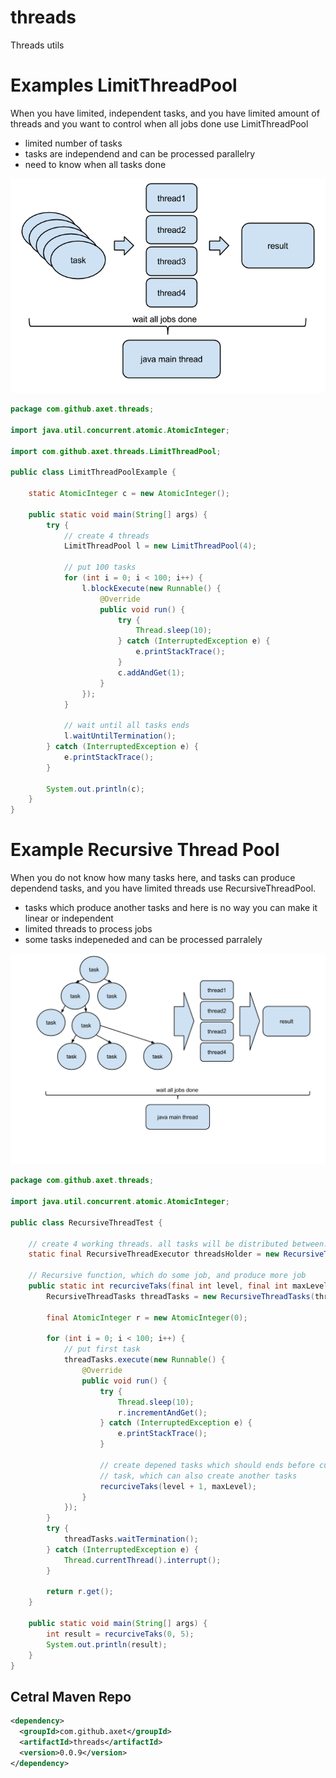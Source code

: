 # threads

Threads utils

# Examples LimitThreadPool

When you have limited, independent tasks, and you have limited amount of threads and you want to control when all jobs done use LimitThreadPool

  * limited number of tasks
  * tasks are independend and can be processed parallelry
  * need to know when all tasks done

![threads](/docs/LimitThreadPool.png)

```java
package com.github.axet.threads;

import java.util.concurrent.atomic.AtomicInteger;

import com.github.axet.threads.LimitThreadPool;

public class LimitThreadPoolExample {

    static AtomicInteger c = new AtomicInteger();

    public static void main(String[] args) {
        try {
            // create 4 threads
            LimitThreadPool l = new LimitThreadPool(4);

            // put 100 tasks
            for (int i = 0; i < 100; i++) {
                l.blockExecute(new Runnable() {
                    @Override
                    public void run() {
                        try {
                            Thread.sleep(10);
                        } catch (InterruptedException e) {
                            e.printStackTrace();
                        }
                        c.addAndGet(1);
                    }
                });
            }

            // wait until all tasks ends
            l.waitUntilTermination();
        } catch (InterruptedException e) {
            e.printStackTrace();
        }

        System.out.println(c);
    }
}
```

# Example Recursive Thread Pool

When you do not know how many tasks here, and tasks can produce dependend tasks, and you have limited threads use RecursiveThreadPool.

  * tasks which produce another tasks and here is no way you can make it linear or independent
  * limited threads to process jobs
  * some tasks indepeneded and can be processed parralely

![threads](/docs/RecursiveThreadPool.png)

```java
package com.github.axet.threads;

import java.util.concurrent.atomic.AtomicInteger;

public class RecursiveThreadTest {

    // create 4 working threads. all tasks will be distributed between.
    static final RecursiveThreadExecutor threadsHolder = new RecursiveThreadExecutor(4);

    // Recursive function, which do some job, and produce more job
    public static int recurciveTaks(final int level, final int maxLevel) {
        RecursiveThreadTasks threadTasks = new RecursiveThreadTasks(threadsHolder);

        final AtomicInteger r = new AtomicInteger(0);

        for (int i = 0; i < 100; i++) {
            // put first task
            threadTasks.execute(new Runnable() {
                @Override
                public void run() {
                    try {
                        Thread.sleep(10);
                        r.incrementAndGet();
                    } catch (InterruptedException e) {
                        e.printStackTrace();
                    }

                    // create depened tasks which should ends before current
                    // task, which can also create another tasks
                    recurciveTaks(level + 1, maxLevel);
                }
            });
        }
        try {
            threadTasks.waitTermination();
        } catch (InterruptedException e) {
            Thread.currentThread().interrupt();
        }

        return r.get();
    }

    public static void main(String[] args) {
        int result = recurciveTaks(0, 5);
        System.out.println(result);
    }
}    
```

## Cetral Maven Repo

```xml
<dependency>
  <groupId>com.github.axet</groupId>
  <artifactId>threads</artifactId>
  <version>0.0.9</version>
</dependency>
```
